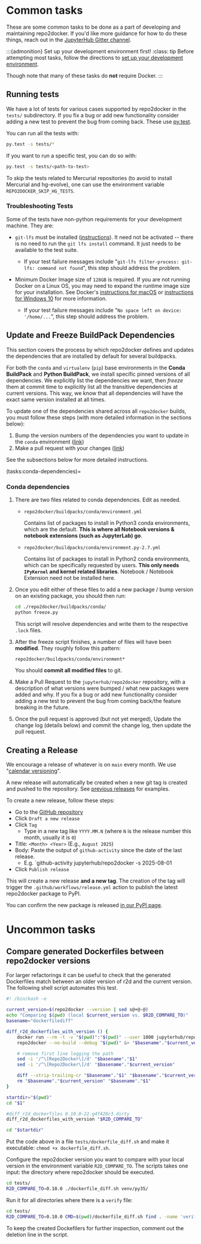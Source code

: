 # Common tasks

These are some common tasks to be done as a part of developing
and maintaining repo2docker. If you'd like more guidance for how
to do these things, reach out in the [JupyterHub Gitter channel](https://gitter.im/jupyterhub/jupyterhub).

:::{admonition} Set up your development environment first!
:class: tip
Before attempting most tasks, follow the directions to [set up your development environment](contributing:local-dev).

Though note that many of these tasks do **not** require Docker.
:::

## Running tests

We have a lot of tests for various cases supported by repo2docker in the `tests/`
subdirectory. If you fix a bug or add new functionality consider adding a new
test to prevent the bug from coming back. These use
[py.test](https://docs.pytest.org/).

You can run all the tests with:

```bash
py.test -s tests/*
```

If you want to run a specific test, you can do so with:

```bash
py.test -s tests/<path-to-test>
```

To skip the tests related to Mercurial repositories (to avoid to install
Mercurial and hg-evolve), one can use the environment variable
`REPO2DOCKER_SKIP_HG_TESTS`.

### Troubleshooting Tests

Some of the tests have non-python requirements for your development machine. They are:

- `git-lfs` must be installed ([instructions](https://github.com/git-lfs/git-lfs)). It need not be activated -- there is no need to run the `git lfs install` command. It just needs to be available to the test suite.
  - If your test failure messages include "`git-lfs filter-process: git-lfs: command not found`", this step should address the problem.

- Minimum Docker Image size of `128GB` is required. If you are not running Docker on a Linux OS, you may need to expand the runtime image size for your installation. See Docker's [instructions for macOS](https://docs.docker.com/docker-for-mac/space/) or [instructions for Windows 10](https://docs.docker.com/docker-for-windows/#resources) for more information.
  - If your test failure messages include "`No space left on device: '/home/...`", this step should address the problem.

## Update and Freeze BuildPack Dependencies

This section covers the process by which repo2docker defines and updates the
dependencies that are installed by default for several buildpacks.

For both the `conda` and `virtualenv` (`pip`) base environments in the **Conda BuildPack** and **Python BuildPack**,
we install specific pinned versions of all dependencies. We explicitly list the dependencies
we want, then _freeze_ them at commit time to explicitly list all the
transitive dependencies at current versions. This way, we know that
all dependencies will have the exact same version installed at all times.

To update one of the dependencies shared across all `repo2docker` builds, you
must follow these steps (with more detailed information in the sections below):

1. Bump the version numbers of the dependencies you want to update in the `conda` environment ([link](tasks:conda-dependencies))
2. Make a pull request with your changes ([link](https://github.com/jupyterhub/repo2docker/blob/HEAD/CONTRIBUTING.md#make-a-pull-request))

See the subsections below for more detailed instructions.

(tasks:conda-dependencies)=

### Conda dependencies

1. There are two files related to conda dependencies. Edit as needed.
   - `repo2docker/buildpacks/conda/environment.yml`

     Contains list of packages to install in Python3 conda environments,
     which are the default. **This is where all Notebook versions &
     notebook extensions (such as JupyterLab) go**.

   - `repo2docker/buildpacks/conda/environment.py-2.7.yml`

     Contains list of packages to install in Python2 conda environments, which
     can be specifically requested by users. **This only needs `IPyKernel`
     and kernel related libraries**. Notebook / Notebook Extension need
     not be installed here.

2. Once you edit either of these files to add a new package / bump version on
   an existing package, you should then run:

   ```bash
   cd ./repo2docker/buildpacks/conda/
   python freeze.py
   ```

   This script will resolve dependencies and write them to the respective `.lock`
   files.

3. After the freeze script finishes, a number of files will have been **modified**.
   They roughly follow this pattern:

   ```
   repo2docker/buildpacks/conda/environment*
   ```

   You should **commit all modified files** to git.

4. Make a Pull Request to the `jupyterhub/repo2docker` repository, with a description
   of what versions were bumped / what new packages were added and why. If you fix a
   bug or add new functionality consider adding a new test to prevent the bug from
   coming back/the feature breaking in the future.

5. Once the pull request is approved (but not yet merged), Update the
   change log (details below) and commit the change log, then update
   the pull request.

## Creating a Release

We encourage a release of whatever is on `main` every month. We use "[calendar versioning](https://calver.org/)".

A new release will automatically be created when a new git tag is created
and pushed to the repository. See [previous releases](https://github.com/jupyterhub/repo2docker/releases) for examples.

To create a new release, follow these steps:

- Go to the [GitHub repository](https://github.com/jupyterhub/repo2docker)
- Click `Draft a new release`
- Click `Tag`
  - Type in a new tag like `YYYY.MM.N` (where `N` is the release number this month, usually it is `0`)
- Title: `<Month> <Year>` (E.g., `August 2025`)
- Body: Paste the output of `github-activity` since the date of the last release.
  - E.g. `github-activity jupyterhub/repo2docker -s 2025-08-01
- Click `Publish release`

This will create a new release **and a new tag**.
The creation of the tag will trigger the `.github/workflows/release.yml` action to publish the latest repo2docker package to PyPI.

You can confirm the new package is released [in our PyPI page](https://pypi.org/project/jupyter-repo2docker/#history).

# Uncommon tasks

## Compare generated Dockerfiles between repo2docker versions

For larger refactorings it can be useful to check that the generated Dockerfiles match
between an older version of r2d and the current version. The following shell script
automates this test.

```bash
#! /bin/bash -e

current_version=$(repo2docker --version | sed s@+@-@)
echo "Comparing $(pwd) (local $current_version vs. $R2D_COMPARE_TO)"
basename="dockerfilediff"

diff_r2d_dockerfiles_with_version () {
    docker run --rm -t -v "$(pwd)":"$(pwd)" --user 1000 jupyterhub/repo2docker:"$1" repo2docker --no-build --debug "$(pwd)" &> "$basename"."$1"
    repo2docker --no-build --debug "$(pwd)" &> "$basename"."$current_version"

    # remove first line logging the path
    sed -i '/^\[Repo2Docker\]/d' "$basename"."$1"
    sed -i '/^\[Repo2Docker\]/d' "$basename"."$current_version"

    diff --strip-trailing-cr "$basename"."$1" "$basename"."$current_version" | colordiff
    rm "$basename"."$current_version" "$basename"."$1"
}

startdir="$(pwd)"
cd "$1"

#diff_r2d_dockerfiles 0.10.0-22.g4f428c3.dirty
diff_r2d_dockerfiles_with_version "$R2D_COMPARE_TO"

cd "$startdir"
```

Put the code above in a file `tests/dockerfile_diff.sh` and make it executable: `chmod +x dockerfile_diff.sh`.

Configure the repo2docker version you want to compare with your local version in the environment variable `R2D_COMPARE_TO`.
The scripts takes one input: the directory where repo2docker should be executed.

```bash
cd tests/
R2D_COMPARE_TO=0.10.0 ./dockerfile_diff.sh venv/py35/
```

Run it for all directories where there is a `verify` file:

```bash
cd tests/
R2D_COMPARE_TO=0.10.0 CMD=$(pwd)/dockerfile_diff.sh find . -name 'verify' -execdir bash -c '$CMD $(pwd)' \;
```

To keep the created Dockefilers for further inspection, comment out the deletion line in the script.
